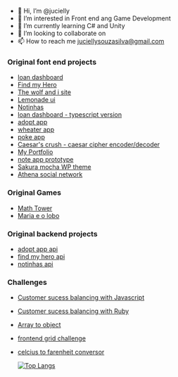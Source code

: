 - 👋 Hi, I’m @jucielly
- 👀 I’m interested in Front end ang Game Development
- 🌱 I’m currently learning  C# and Unity
- 💞️ I’m looking to collaborate on 
- 📫 How to reach me juciellysouzasilva@gmail.com


### Original font end projects
- [loan dashboard](https://github.com/jucielly/loan-dashboard-typescript)
- [Find my Hero](https://github.com/jucielly/find-my-hero)
- [The wolf and i site](https://github.com/jucielly/the-wolf-and-i-site)
- [Lemonade ui](https://github.com/jucielly/lemonade-ui)
- [Notinhas](https://github.com/jucielly/notinhas)
- [loan dashboard - typescript version](https://github.com/jucielly/loan-dashboard-typescript)
- [adopt app](https://github.com/jucielly/adopt-app)
- [wheater app](https://github.com/jucielly/weather-app)
- [poke app](https://github.com/jucielly/SAP004-data-lovers)
- [Caesar's crush  - caesar cipher encoder/decoder](https://github.com/jucielly/SAP004-cipher)
- [My Portfolio](https://github.com/jucielly/my-portfolio)
- [note app prototype](https://github.com/jucielly/my-note-appv1)
- [Sakura mocha WP theme](https://github.com/jucielly/sakura-mocha-theme)
- [Athena social network](https://github.com/jucielly/SAP004-social-network)

### Original Games
- [Math Tower](https://github.com/pedrolzrd/Projeto-Fanatee)
- [Maria e o lobo](https://github.com/jucielly/Maria-e-o-lobo)



### Original backend projects
- [adopt app api](https://github.com/jucielly/adopt-api)
- [find my hero api](https://github.com/jucielly/find-my-hero-api)
- [notinhas api](https://github.com/jucielly/notinhas-api)


### Challenges
- [Customer sucess balancing with Javascript](https://github.com/jucielly/rd-javascript-challenge)
- [Customer sucess balancing with Ruby](https://github.com/jucielly/rd-ruby-challenge)
- [Array to object](https://github.com/jucielly/Array-to-object)
- [frontend grid challenge](https://github.com/jucielly/grid-layout-test)
- [celcius to farenheit conversor](https://github.com/jucielly/conversor)

  [![Top Langs](https://github-readme-stats-git-masterrstaa-rickstaa.vercel.app/api/top-langs/?username=jucielly)](https://github.com/jucielly/github-readme-stats)


<!---
jucielly/jucielly is a ✨ special ✨ repository because its `README.md` (this file) appears on your GitHub profile.
You can click the Preview link to take a look at your changes.
--->
